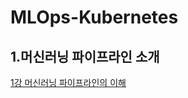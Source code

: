 # MLOps-Kubernetes

<h2>1.머신러닝 파이프라인 소개</h2>
  <a href ="https://github.com/jonhyuk0922/MLOps-Kubernetes/blob/main/Export-3715aa41-0c51-4164-9f48-c96352518f2d/%E1%84%86%E1%85%A5%E1%84%89%E1%85%B5%E1%86%AB%E1%84%85%E1%85%A5%E1%84%82%E1%85%B5%E1%86%BC%20%E1%84%91%E1%85%A1%E1%84%8B%E1%85%B5%E1%84%91%E1%85%B3%20%E1%84%85%E1%85%A1%E1%84%8B%E1%85%B5%E1%86%AB%20b9d56b139af544a8a1a388d249c0354e.md" target="_blank">1강 머신러닝 파이프라인의 이해</a>
